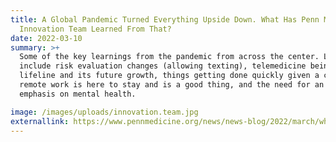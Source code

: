 ```yaml
---
title: A Global Pandemic Turned Everything Upside Down. What Has Penn Medicine’s
  Innovation Team Learned From That?
date: 2022-03-10
summary: >+
  Some of the key learnings from the pandemic from across the center. Learnings
  include risk evaluation changes (allowing texting), telemedicine being the
  lifeline and its future growth, things getting done quickly given a crisis,
  remote work is here to stay and is a good thing, and the need for an increased
  emphasis on mental health.

image: /images/uploads/innovation.team.jpg
externallink: https://www.pennmedicine.org/news/news-blog/2022/march/what-penn-medicine-innovation-team-learned-from-a-global-pandemic
---
```

